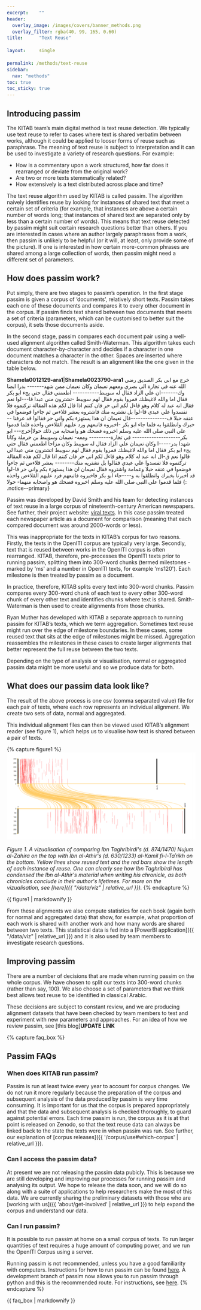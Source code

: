 ```yaml
---
excerpt:	""
header:
  overlay_image: /images/covers/banner_methods.png
  overlay_filter: rgba(40, 99, 165, 0.60)
title:		"Text Reuse"

layout:		single

permalink: /methods/text-reuse
sidebar:
  nav: "methods"
toc: true
toc_sticky: true
---
```


## Introducing passim

The KITAB team’s main digital method is text reuse detection. We typically use text reuse to refer to cases where text is shared verbatim between works, although it could be applied to looser forms of reuse such as paraphrase. The meaning of text reuse is subject to interpretation and it can be used to investigate a variety of research questions. For example:

* How is a commentary upon a work structured, how far does it rearranged or deviate from the original work?
* Are two or more texts stemmatically related?
* How extensively is a text distributed across place and time?

The text reuse algorithm used by KITAB is called passim. The algorithm naively identifies reuse by looking for instances of shared text that meet a certain set of criteria (for example, that instances are above a certain number of words long; that instances of shared text are separated only by less than a certain number of words). This means that text reuse detected by passim might suit certain research questions better than others. If you are interested in cases where an author largely paraphrases from a work, then passim is unlikely to be helpful (or it will, at least, only provide some of the picture). If one is interested in how certain more-common phrases are shared among a large collection of words, then passim might need a different set of parameters.

## How does passim work?

Put simply, there are two stages to passim’s operation. In the first stage passim is given a corpus of ‘documents’, relatively short texts. Passim takes each one of these documents and compares it to every other document in the corpus. If passim finds text shared between two documents that meets a set of criteria (parameters, which can be customised to better suit the corpus), it sets those documents aside. 

In the second stage, passim compares each document pair using a well-used alignment algorithm called Smith-Waterman. This algorithm takes each document character-by-character and decides if a character in one document matches a character in the other. Spaces are inserted where characters do not match. The result is an alignment like the one given in the table below.

**Shamela0012129-ara1**|**Shamela0023790-ara1**
خرج مع ابي بكر الصديق رضي الله عنه في تجارة الي بصري ومعهم نعيمان وكان نعيمان ممن شهد------- بدرا ايضا وك-------ان علي الزاد فقال له سويبط----------- اطعمني فقال حتي يجء ابو بكر فقال اما والله لاغيظنك فمروا بقوم فقال لهم سويبط -تشترون مني عبدا قا---لوا نعم فقال انه عبد له كلام وهو قاءل لكم اني حر فان كنتم اذا قال لكم هذه المقالة تركتموه فلا تفسدوا علي عبدي قا-لوا بل نشتريه منك فاشتروه بعشر قلاءص ثم جاءوا فوضعوا في عنقه حبلا ف---------------قال نعيمان ان هذا يستهزء بكم واني حر فقالوا قد عرفنا --خبرك وانطلقوا به فلما جاء ابو بكر -اخبروه فاتبعهم ورد عليهم القلاءص واخذه فلما قدموا علي النبي صلي الله عليه وسلم اخبروه فضحك هو واصحابه من ذلك حولا|خرج--- ابو بكر-------------------- في تجارة--------- ومعه- نعيمان وسويبط بن حرملة وكانا شهدا بدر-----ا وكان نعيمان علي الزاد فقال له سويبط وكان مزاحا اطعمني فقال حتي يجء ابو بكر فقال اما والله لاغيظنك فمروا بقوم فقال لهم سويبط اتشترون مني عبدا لي قالوا نعم ق-ال انه عبد له كلام وهو قاءل لكم اني حر فان كنتم اذا قال لكم هذه المقالة تركتموه فلا تفسدوا علي عبدي فقالوا بل نشتريه منك-------- بعشر قلاءص ثم جاءوا فوضعوا في عنقه حبلا وعمامة واشتروه فقال نعيمان ان هذا يستهزء بكم واني حر قا-لوا قد اخبرنا بخبرك وانطلقوا به و----جاء ابو بكر فاخبروه فاتبعهم فرد عليهم القلاءص واخذه فلما قدموا علي النبي صلي الله عليه وسلم اخبروه فضحك هو واصحابه منهما- حولا
{: .notice--primary}

Passim was developed by David Smith and his team for detecting instances of text reuse in a large corpus of nineteenth-century American newspapers. See further, their project website: [viral texts](https://viraltexts.org/). In this case passim treated each newspaper article as a document for comparison (meaning that each compared document was around 2000-words or less).

This was inappropriate for the texts in KITAB’s corpus for two reasons. Firstly, the texts in the OpenITI corpus are typically very large. Secondly, text that is reused between works in the OpenITI corpus is often rearranged. KITAB, therefore, pre-processes the OpenITI texts prior to running passim, splitting them into 300-word chunks (termed milestones - marked by 'ms' and a number in OpenITI texts, for example 'ms120'). Each milestone is then treated by passim as a document.

In practice, therefore, KITAB splits every text into 300-word chunks. Passim compares every 300-word chunk of each text to every other 300-word chunk of every other text and identifies chunks where text is shared. Smith-Waterman is then used to create alignments from those chunks.

Ryan Muther has developed with KITAB a separate approach to running passim for KITAB’s texts, which we term aggregation. Sometimes text reuse might run over the edge of milestone boundaries. In these cases, some reused text that sits at the edge of milestones might be missed. Aggregation reassembles the milestones in these cases to create larger alignments that better represent the full reuse between the two texts.

Depending on the type of analysis or visualisation, normal or aggregated passim data might be more useful and so we produce data for both.

## What does our passim data look like?

The result of the above process is one csv (comma separated value) file for each pair of texts, where each row represents an individual alignment. We create two sets of data, normal and aggregated.

This individual alignment files can then be viewed used KITAB’s alignment reader (see figure 1), which helps us to visualise how text is shared between a pair of texts.

{% capture figure1 %}
[![A comparison of the Nujum and Kamil](/images/methods/pair-wise-Nujum-Kamil.png)](/images/methods/pair-wise-Nujum-Kamil.png)

*Figure 1. A vizualisation of comparing Ibn Taghribirdi's (d. 874/1470) Nujum al-Zahira on the top with Ibn al-Athir's (d. 630/1233) al-Kamil fi-l-Taʾrikh on the bottom. Yellow lines show reused text and the red bars show the length of each instance of reuse. One can clearly see how Ibn Taghribirdi has condensed the Ibn al-Athir's material when writing his chronicle, as both chronicles conclude in their author's lifetimes. For more on the vizualisation, see [here]({{ "/data/viz" | relative_url }}).*
{% endcapture %}

<div class="notice--primary">
{{ figure1 | markdownify }}
</div>

From these alignments we also compute statistics for each book (again both for normal and aggregated data) that show, for example, what proportion of each work is shared with another work and how many words are shared between two texts. This statistical data is fed into a [PowerBI application]({{ "/data/viz" | relative_url }}) and it is also used by team members to investigate research questions.

## Improving passim

There are a number of decisions that are made when running passim on the whole corpus. We have chosen to split our texts into 300-word chunks (rather than say, 100). We also choose a set of parameters that we think best allows text reuse to be identified in classical Arabic.

These decisions are subject to constant review, and we are producing alignment datasets that have been checked by team members to test and experiment with new parameters and approaches. For an idea of how we review passim, see [this blog]**UPDATE LINK** 

{% capture faq_box %}
## Passim FAQs
### When does KITAB run passim?
Passim is run at least twice every year to account for corpus changes. We do not run it more regularly because the preparation of the corpus and subsequent analysis of the data produced by passim is very time consuming. It is important for us that the corpus is prepared appropriately and that the data and subsequent analysis is checked thoroughly, to guard against potential errors. Each time passim is run, the corpus as it is at that point is released on Zenodo, so that the text reuse data can always be linked back to the state the texts were in when passim was run. See further, our explanation of [corpus releases]({{ '/corpus/use#which-corpus' | relative_url }}).

### Can I access the passim data?
At present we are not releasing the passim data pubicly. This is because we are still developing and improving our processes for running passim and analysing its output. We hope to release the data soon, and we will do so along with a suite of applications to help researchers make the most of this data. We are currently sharing the preliminary datasets with those who are [working with us]({{ 'about/get-involved' | relative_url }}) to help expand the corpus and understand our data.

### Can I run passim?
It is possible to run passim at home on a small corpus of texts. To run larger quantities of text requires a huge amount of computing power, and we run the OpenITI Corpus using a server. 

Running passim is not recommended, unless you have a good familiarity with computers. Instructions for how to run passim can be found [here](https://github.com/dasmiq/passim). A development branch of passim now allows you to run passim through python and this is the recommended route. For instructions, see [here](https://github.com/dasmiq/passim/tree/seriatim). {% endcapture %}

<div class="notice--primary">{{ faq_box | markdownify }}
</div>